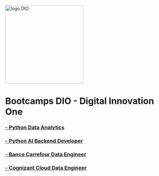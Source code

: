 <img src="https://github.com/elnataoliveira/dio-desafio-dataproc/blob/main/DIO.png" alt="logo DIO" width="250"/>

# Bootcamps DIO - Digital Innovation One
### [ - Python Data Analytics](https://github.com/elnataoliveira/DIO/tree/main/Python%Data%20Analytics)
### [ - Python AI Backend Developer](https://github.com/elnataoliveira/DIO/tree/main/Python%20AI%20Backend%20Developer)
### [ - Banco Carrefour Data Engineer](https://github.com/elnataoliveira/DIO/tree/main/Banco%20Carrefour%20Data%20Engineer)
### [ - Cognizant Cloud Data Engineer](https://github.com/elnataoliveira/DIO/tree/main/Cognizant%20Cloud%20Data%20Engineer)
